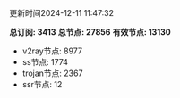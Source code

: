 更新时间2024-12-11 11:47:32

**总订阅: 3413**
**总节点: 27856**
**有效节点: 13130**
- v2ray节点: 8977
- ss节点: 1774
- trojan节点: 2367
- ssr节点: 12
